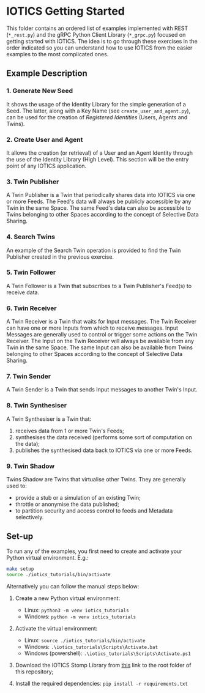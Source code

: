 # IOTICS Getting Started

This folder contains an ordered list of examples implemented with REST (`*_rest.py`) and the gRPC Python Client Library (`*_grpc.py`) focused on getting started with IOTICS. The idea is to go through these exercises in the order indicated so you can understand how to use IOTICS from the easier examples to the most complicated ones.

## Example Description

### 1. Generate New Seed

It shows the usage of the Identity Library for the simple generation of a Seed. The latter, along with a Key Name (see `create_user_and_agent.py`), can be used for the creation of *Registered Identities* (Users, Agents and Twins).

### 2. Create User and Agent

It allows the creation (or retrieval) of a User and an Agent Identity through the use of the Identity Library (High Level). This section will be the entry point of any IOTICS application.

### 3. Twin Publisher

A Twin Publisher is a Twin that periodically shares data into IOTICS via one or more Feeds. The Feed's data will always be publicly accessible by any Twin in the same Space. The same Feed's data can also be accessible to Twins belonging to other Spaces according to the concept of Selective Data Sharing.

### 4. Search Twins

An example of the Search Twin operation is provided to find the Twin Publisher created in the previous exercise.

### 5. Twin Follower

A Twin Follower is a Twin that subscribes to a Twin Publisher's Feed(s) to receive data.

### 6. Twin Receiver

A Twin Receiver is a Twin that waits for Input messages. The Twin Receiver can have one or more Inputs from which to receive messages. Input Messages are generally used to control or trigger some actions on the Twin Receiver. The Input on the Twin Receiver will always be available from any Twin in the same Space. The same Input can also be available from Twins belonging to other Spaces according to the concept of Selective Data Sharing.

### 7. Twin Sender

A Twin Sender is a Twin that sends Input messages to another Twin's Input.

### 8. Twin Synthesiser

A Twin Synthesiser is a Twin that:
1. receives data from 1 or more Twin's Feeds;
2. synthesises the data received (performs some sort of computation on the data);
3. publishes the synthesised data back to IOTICS via one or more Feeds.

### 9. Twin Shadow

Twins Shadow are Twins that virtualise other Twins. They are generally used to:
-   provide a stub or a simulation of an existing Twin;
-   throttle or anonymise the data published;
-   to partition security and access control to feeds and Metadata selectively.

## Set-up

To run any of the examples, you first need to create and activate your Python virtual environment. E.g.:
```bash
make setup
source ./iotics_tutorials/bin/activate
```

Alternatively you can follow the manual steps below:

1.  Create a new Python virtual environment:
    - Linux: `python3 -m venv iotics_tutorials`
    - Windows: `python -m venv iotics_tutorials`

2.  Activate the virtual environment:
    - Linux: `source ./iotics_tutorials/bin/activate`
    - Windows: `.\iotics_tutorials\Scripts\Activate.bat`
    - Windows (powershell): `.\iotics_tutorials\Scripts\Activate.ps1`

3.  Download the IOTICS Stomp Library from [this](https://github.com/Iotic-Labs/iotics-host-lib/blob/master/stomp-client/iotic.web.stomp-1.0.6.tar.gz) link to the root folder of this repository;
4.  Install the required dependencies: `pip install -r requirements.txt`
